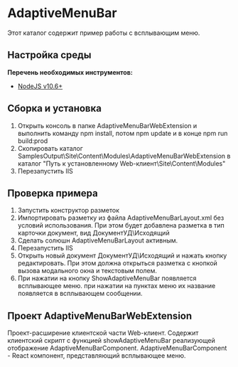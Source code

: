 ﻿# AdaptiveMenuBar

Этот каталог содержит пример работы с всплывающим меню.

## Настройка среды

**Перечень необходимых инструментов:** 
* [NodeJS v10.6+](https://nodejs.org/en/)

## Сборка и установка

1. Открыть консоль в папке AdaptiveMenuBarWebExtension и выполнить команду npm install, потом  npm update и в конце npm run build:prod
2. Скопировать каталог SamplesOutput\Site\Content\Modules\AdaptiveMenuBarWebExtension в каталог "Путь к установленному Web-клиент\Site\Content\Modules"
3. Перезапустить IIS

## Проверка примера

1. Запустить конструктор разметок
2. Импортировать разметку из файла AdaptiveMenuBarLayout.xml без условий использования. При этом будет добавлена разметка в тип карточки документ, вид ДокументУД\Исходящий
3. Сделать солюшн AdaptiveMenuBarLayout активным.
4. Перезапустить IIS
5. Открыть новый документ ДокументУД\Исходящий и нажать кнопку редактировать. При этом должна открыться разметка с кнопкой вызова модального окна и текстовым полем. 
6. При нажатии на кнопку ShowAdaptiveMenuBar появляется всплывающее меню. при нажатии на пунктах меню их название появляется в всплывающем сообщении.


## Проект AdaptiveMenuBarWebExtension

Проект-расширение клиентской части Web-клиент. Содержит клиентский скрипт c функцией showAdaptiveMenuBar реализующей отображение AdaptiveMenuBarComponent.
AdaptiveMenuBarComponent - React компонент, представляющий всплывающее меню.
